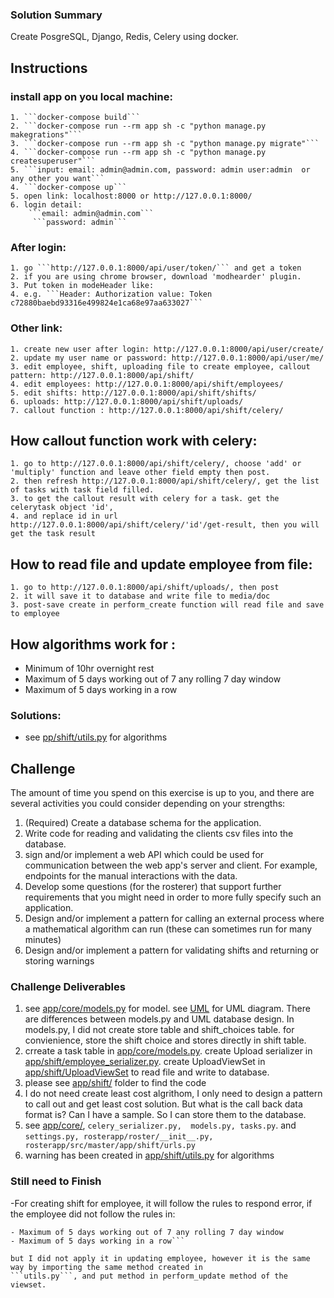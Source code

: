 ### Solution Summary
Create PosgreSQL, Django, Redis, Celery using docker.


## Instructions

### install app on you local machine: 
    1. ```docker-compose build```
    2. ```docker-compose run --rm app sh -c "python manage.py makegrations"```
    3. ```docker-compose run --rm app sh -c "python manage.py migrate"```
    4. ```docker-compose run --rm app sh -c "python manage.py createsuperuser"```
    5. ```input: email: admin@admin.com, password: admin user:admin  or any other you want```
    4. ```docker-compose up```
    5. open link: localhost:8000 or http://127.0.0.1:8000/
    6. login detail: 
        ```email: admin@admin.com```
         ```password: admin```
### After login:
    1. go ```http://127.0.0.1:8000/api/user/token/``` and get a token
    2. if you are using chrome browser, download 'modhearder' plugin.
    3. Put token in modeHeader like:
    4. e.g. ```Header: Authorization value: Token c72880baebd93316e499824e1ca68e97aa633027```
### Other link:
    1. create new user after login: http://127.0.0.1:8000/api/user/create/
    2. update my user name or password: http://127.0.0.1:8000/api/user/me/
    3. edit employee, shift, uploading file to create employee, callout pattern: http://127.0.0.1:8000/api/shift/
    4. edit employees: http://127.0.0.1:8000/api/shift/employees/
    5. edit shifts: http://127.0.0.1:8000/api/shift/shifts/
    6. uploads: http://127.0.0.1:8000/api/shift/uploads/
    7. callout function : http://127.0.0.1:8000/api/shift/celery/
## How callout function work with celery:
    1. go to http://127.0.0.1:8000/api/shift/celery/, choose 'add' or 'multiply' function and leave other field empty then post.
    2. then refresh http://127.0.0.1:8000/api/shift/celery/, get the list of tasks with task field filled.
    3. to get the callout result with celery for a task. get the celerytask object 'id',
    4. and replace id in url http://127.0.0.1:8000/api/shift/celery/'id'/get-result, then you will get the task result
## How to read file and update employee from file:
    1. go to http://127.0.0.1:8000/api/shift/uploads/, then post
    2. it will save it to database and write file to media/doc 
    3. post-save create in perform_create function will read file and save to employee

##  How algorithms work for :
- Minimum of 10hr overnight rest
- Maximum of 5 days working out of 7 any rolling 7 day window
- Maximum of 5 days working in a row
  
###  Solutions: 
  - see [pp/shift/utils.py](https://bitbucket.org/brucematrix/rosterapp/src/master/app/shift/utils.py "Utils.py") for algorithms

## Challenge

The amount of time you spend on this exercise is up to you, and there are several activities you could consider depending on your strengths:

1. (Required) Create a database schema for the application.
2. Write code for reading and validating the clients csv files into the database.
3. sign and/or implement a web API which could be used for communication between the web app's server and client. For example, endpoints for the manual interactions with the data.
4. Develop some questions (for the rosterer) that support further requirements that you might need in order to more fully specify such an application.
5. Design and/or implement a pattern for calling an external process where a mathematical algorithm can run (these can sometimes run for many minutes)
6. Design and/or implement a pattern for validating shifts and returning or storing warnings



### Challenge Deliverables
1. see [app/core/models.py](https://bitbucket.org/brucematrix/rosterapp/src/master/app/core/models.py "models.py") for model. 
   see [UML](https://drive.google.com/file/d/1mmIjisNYPS-pSBPlLaCF0pMm-WRjzYk7/view?usp=sharing "models.py") for UML diagram.
   There are differences between models.py and UML database design. In models.py, I did not create store table and shift_choices table. for convienience, store the shift choice and stores 
   directly in shift table.
2. crreate a task table in [app/core/models.py](https://bitbucket.org/brucematrix/rosterapp/src/master/app/core/models.py "models.py").
   create Upload serializer in [app/shift/employee_serializer.py](https://bitbucket.org/brucematrix/rosterapp/src/master/app/shift/employee_serializer.py).
   create UploadViewSet in [app/shift/UploadViewSet](https://bitbucket.org/brucematrix/rosterapp/src/master/app/shift/views.py?at=master) to read file and write to database.
3. please see [app/shift/](https://bitbucket.org/brucematrix/rosterapp/src/master/app/shift/) folder to find the code
4. I do not need create least cost algrithom, I only need to design a pattern to call out and get least cost solution.
   But what is the call back data format is? Can I have a sample. So I can store them to the database.
5.  see [app/core/](https://bitbucket.org/brucematrix/rosterapp/src/master/app/core/), ```celery_serializer.py,  models.py, tasks.py```.
    and ```settings.py, rosterapp/roster/__init__.py, rosterapp/src/master/app/shift/urls.py ```
6. warning has been created in [app/shift/utils.py](https://bitbucket.org/brucematrix/rosterapp/src/027a934a35de/app/shift/utils.py?at=master "Utils.py") for algorithms

### Still need to Finish
-For creating shift for employee, it will follow the rules to respond error, if the employee did not follow the rules in:

```- Minimum of 10hr overnight rest
- Maximum of 5 days working out of 7 any rolling 7 day window
- Maximum of 5 days working in a row```

but I did not apply it in updating employee, however it is the same way by importing the same method created in 
```utils.py```, and put method in perform_update method of the viewset.